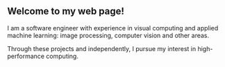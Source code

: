 ## Welcome to my web page!

I am a software engineer with experience in visual computing and applied machine learning: image processing, computer vision and other areas.

Through these projects and independently, I pursue my interest in high-performance computing.
